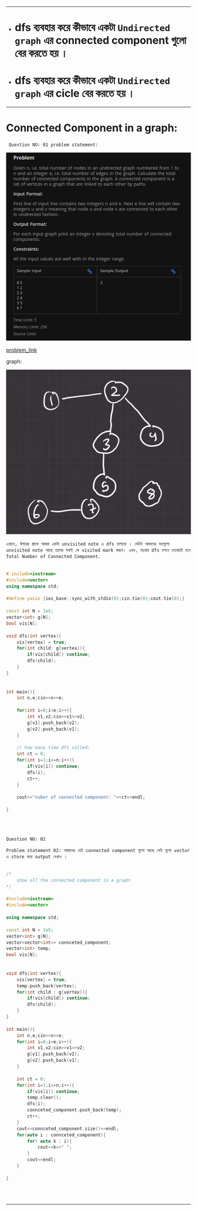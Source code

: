 

--- 

- # dfs ব্যবহার করে কীভাবে একটা `Undirected graph` এর connected component গুলো বের করতে হয় । 

- # dfs ব্যবহার করে কীভাবে একটা `Undirected graph` এর cicle বের করতে হয় । 

--- 

# Connected Component in a graph:

` Question NO: 01 problem statement:`

![Alt text](image-21.png)

[problem_link](https://www.hackerearth.com/problem/algorithm/connected-components-in-a-graph/)

graph: <br>

![Alt text](image-22.png)

`এখানে, উপরের গ্রাফে আমরা একটা unvisited note এ dfs চালাবো । যেইটা আমাদের যতগুলো  unvisited note আছে তাদের সবাই কে visited mark করবে। এখন, যতবার dfs চলবে ততবারই হবে Total Number of Connected Component. `


```cpp

# include<iostream>
#include<vector>
using namespace std;

#define yasin {ios_base::sync_with_stdio(0);cin.tie(0);cout.tie(0);}

const int N = 1e5;
vector<int> g[N];
bool vis[N];

void dfs(int vertex){
    vis[vertex] = true;
    for(int child: g[vertex]){
        if(vis[child]) continue;
        dfs(child);
    }
}


int main(){
    int n,e;cin>>n>>e;

    for(int i=0;i<e;i++){
        int v1,v2;cin>>v1>>v2;
        g[v1].push_back(v2);
        g[v2].push_back(v1);
    }

    // how many time dfs called:
    int ct = 0;
    for(int i=1;i<=n;i++){
        if(vis[i]) continue;
        dfs(i);
        ct++;
    }

    cout<<"nuber of connected component: "<<ct<<endl;

}

```

<br> <br>

`Question NO: 02` <br>

`Problem statement 02: আমাদের যেই connected component গুলো আছে সেই গুলো vector এ store করে output দেখাও । `

```cpp

/*
    show all the connected component in a graph:
*/

#include<iostream>
#include<vector>

using namespace std;

const int N = 1e5;
vector<int> g[N];
vector<vector<int>> connceted_component;
vector<int> temp;
bool vis[N];


void dfs(int vertex){
    vis[vertex] = true;
    temp.push_back(vertex);
    for(int child : g[vertex]){
        if(vis[child]) continue;
        dfs(child);
    }
}

int main(){
    int n,e;cin>>n>>e;
    for(int i=0;i<e;i++){
        int v1,v2;cin>>v1>>v2;
        g[v1].push_back(v2);
        g[v2].push_back(v1);
    }

    int ct = 0;
    for(int i=1;i<=n;i++){
        if(vis[i]) continue;
        temp.clear();
        dfs(i);
        connceted_component.push_back(temp);
        ct++;
    }
    cout<<connceted_component.size()<<endl;
    for(auto i : connceted_component){
        for( auto k : i){
            cout<<k<<" ";
        }
        cout<<endl;
    }

}
```

<br> <br>

---




